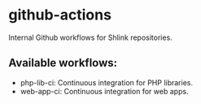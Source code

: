 # github-actions

Internal Github workflows for Shlink repositories.

## Available workflows:

* php-lib-ci: Continuous integration for PHP libraries.
* web-app-ci: Continuous integration for web apps.
